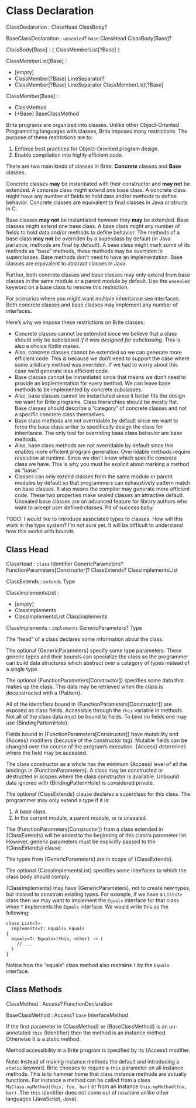 # Class Declaration

ClassDeclaration : ClassHead ClassBody?

BaseClassDeclaration : `unsealed`? `base` ClassHead ClassBody[Base]?

ClassBody[Base] : `{` ClassMemberList[?Base] `}`

ClassMemberList[Base] :
  - [empty]
  - ClassMember[?Base] LineSeparator?
  - ClassMember[?Base] LineSeparator ClassMemberList[?Base]

ClassMember[Base] :
  - ClassMethod
  - [+Base] BaseClassMethod

Brite programs are organized into classes. Unlike other Object-Oriented Programming languages with classes, Brite imposes many restrictions. The purpose of these restrictions are to:

1. Enforce best practices for Object-Oriented program design.
2. Enable compilation into highly efficient code.

There are two main kinds of classes in Brite. **Concrete** classes and **Base** classes.

Concrete classes **may** be instantiated with their constructor and **may not** be extended. A concrete class might extend one base class. A concrete class might have any number of fields to hold data and/or methods to define behavior. Concrete classes are equivalent to final classes in Java or structs in C.

Base classes **may not** be instantiated however they **may** be extended. Base classes might extend one base class. A base class might any number of fields to hold data and/or methods to define behavior. The methods of a base class **may not** be overriden by a superclass by default (in Java parlance, methods are final by default). A base class might mark some of its methods as “base” methods, these methods may be overriden in superclasses. Base methods don’t need to have an implementation. Base classes are equivalent to abstract classes in Java.

Further, both concrete classes and base classes may only extend from base classes in the same module or a parent module by default. Use the `unsealed` keyword on a base class to remove this restriction.

For scenarios where you might want multiple inheritance see interfaces. Both concrete classes and base classes may implement any number of interfaces.

Here’s why we impose these restrictions on Brite classes:

- Concrete classes cannot be extended since we believe that a class should only be subclassed *if it was designed for subclassing*. This is also a choice Kotlin makes.
- Also, concrete classes cannot be extended so we can generate more efficient code. This is because we don’t need to support the case where some arbitrary method was overriden. If we had to worry about this case we’d generate less efficient code.
- Base classes cannot be instantiated since that means we don’t need to provide an implementation for every method. We can leave base methods to be implemented by concrete subclasses.
- Also, base classes cannot be instantiated since it better fits the design we want for Brite programs. Class hierarchies should be mostly flat. Base classes should describe a “category” of concrete classes and not a specific concrete class themselves.
- Base class methods are not overridable by default since we want to force the base class writer to specifically design the class for inheritance. The only tool for overriding base class behavior are base methods.
- Also, base class methods are not overridable by default since this enables more efficient program generation. Overridable methods require resolution at runtime. Since we don’t know which specific concrete class we have. This is why you must be explicit about marking a method as “base.”
- Classes can only extend classes from the same module or parent modules by default so that programmers can exhaustively pattern match on base classes. It also means the compiler may generate more efficient code. These two properties make sealed classes an attractive default. Unsealed base classes are an advanced feature for library authors who want to accept user defined classes. Pit of success baby.

TODO: I would like to introduce associated types to classes. How will this work in the type system? I’m not sure yet. It will be difficult to understand how this works with bounds.

## Class Head

ClassHead : `class` Identifier GenericParameters? FunctionParameters[Constructor]? ClassExtends? ClassImplementsList

ClassExtends : `extends` Type

ClassImplementsList :
  - [empty]
  - ClassImplements
  - ClassImplementsList ClassImplements

ClassImplements : `implements` GenericParameters? Type

The “head” of a class declares some information about the class.

The optional {GenericParameters} specify some type parameters. These generic types and their bounds can specialize the class so the programmer can build data structures which abstract over a category of types instead of a single type.

The optional {FunctionParameters[Constructor]} specifies some data that makes up the class. This data may be retrieved when the class is deconstructed with a {Pattern}.

All of the identifiers bound in {FunctionParameters[Constructor]} are exposed as class fields. Accessible through the `this` variable in methods. Not all of the class data must be bound to fields. To bind no fields one may use {BindingPatternHole}.

Fields bound in {FunctionParameters[Constructor]} have mutability and {Access} modifiers (because of the constructor tag). Mutable fields can be changed over the course of the program’s execution. {Access} determines where the field may be accessed.

The class constructor as a whole has the minimum {Access} level of all the bindings in {FunctionParameters}. A class may be constructed or destructed in scopes where the class constructor is available. Unbound data ignored with {BindingPatternHole} is considered private.

The optional {ClassExtends} clause declares a superclass for this class. The programmer may only extend a type if it is:

1. A base class.
2. In the current module, a parent module, or is unsealed.

The {FunctionParameters[Constructor]} from a class extended in {ClassExtends} will be added to the beginning of this class’s parameter list. However, generic parameters must be explicitly passed to the {ClassExtends} clause.

The types from {GenericParameters} are in scope of {ClassExtends}.

The optional {ClassImplementsList} specifies some interfaces to which the class body should comply.

{ClassImplements} may have {GenericParameters}, not to create new types, but instead to constrain existing types. For example, if we have a `List<T>` class then we may want to implement the `Equals` interface for that class when `T` implements the `Equals` interface. We would write this as the following:

```ite example
class List<T>
  implements<T: Equals> Equals
{
  equals<T: Equals>(this, other) -> (
    // ...
  )
}
```

Notice how the “equals” class method also restrains `T` by the `Equals` interface.

## Class Methods

ClassMethod : Access? FunctionDeclaration

BaseClassMethod : Access? `base` InterfaceMethod

If the first parameter in {ClassMethod} or {BaseClassMethod} is an un-annotated `this` {Identifier} then the method is an instance method. Otherwise it is a static method.

Method accessibility in a Brite program is specified by its {Access} modifier.

Note: Instead of making instance methods the default and introducing a `static` keyword, Brite chooses to require a `this` parameter on all instance methods. This is to hammer home that class instance methods are actually functions. For instance a method can be called from a class `MyClass.myMethod(this, foo, bar)` or from an instance `this.myMethod(foo, bar)`. The `this` identifier does not come out of nowhere unlike other languages (JavaScript, Java).
